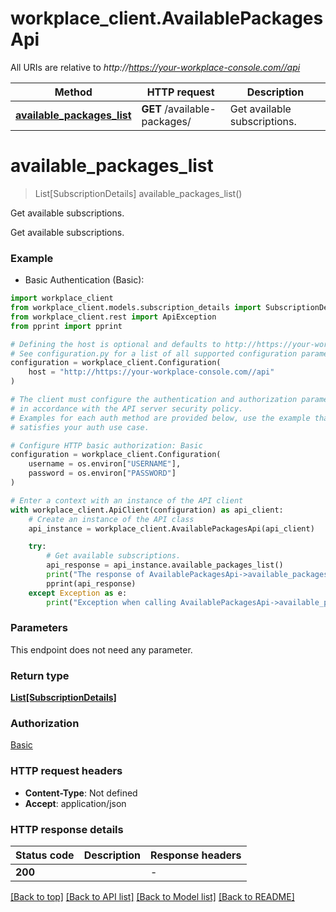 # workplace_client.AvailablePackagesApi

All URIs are relative to *http://https://your-workplace-console.com//api*

Method | HTTP request | Description
------------- | ------------- | -------------
[**available_packages_list**](AvailablePackagesApi.md#available_packages_list) | **GET** /available-packages/ | Get available subscriptions.


# **available_packages_list**
> List[SubscriptionDetails] available_packages_list()

Get available subscriptions.

Get available subscriptions.

### Example

* Basic Authentication (Basic):

```python
import workplace_client
from workplace_client.models.subscription_details import SubscriptionDetails
from workplace_client.rest import ApiException
from pprint import pprint

# Defining the host is optional and defaults to http://https://your-workplace-console.com//api
# See configuration.py for a list of all supported configuration parameters.
configuration = workplace_client.Configuration(
    host = "http://https://your-workplace-console.com//api"
)

# The client must configure the authentication and authorization parameters
# in accordance with the API server security policy.
# Examples for each auth method are provided below, use the example that
# satisfies your auth use case.

# Configure HTTP basic authorization: Basic
configuration = workplace_client.Configuration(
    username = os.environ["USERNAME"],
    password = os.environ["PASSWORD"]
)

# Enter a context with an instance of the API client
with workplace_client.ApiClient(configuration) as api_client:
    # Create an instance of the API class
    api_instance = workplace_client.AvailablePackagesApi(api_client)

    try:
        # Get available subscriptions.
        api_response = api_instance.available_packages_list()
        print("The response of AvailablePackagesApi->available_packages_list:\n")
        pprint(api_response)
    except Exception as e:
        print("Exception when calling AvailablePackagesApi->available_packages_list: %s\n" % e)
```



### Parameters

This endpoint does not need any parameter.

### Return type

[**List[SubscriptionDetails]**](SubscriptionDetails.md)

### Authorization

[Basic](../README.md#Basic)

### HTTP request headers

 - **Content-Type**: Not defined
 - **Accept**: application/json

### HTTP response details

| Status code | Description | Response headers |
|-------------|-------------|------------------|
**200** |  |  -  |

[[Back to top]](#) [[Back to API list]](../README.md#documentation-for-api-endpoints) [[Back to Model list]](../README.md#documentation-for-models) [[Back to README]](../README.md)

